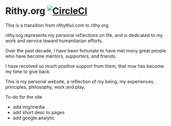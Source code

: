 # Rithy.org [![CircleCI](https://circleci.com/gh/rithythul/rithy.org.svg?style=svg)](https://circleci.com/gh/rithythul/rithy.org)


This is a transition from rithythul.com to rithy.org 

rithy.org represents my personal reflections on life, and is dedicated to my work and service toward humanitarian efforts. 

Over the past decade, I have been fortunate to have met many great people who have become mentors, supporters, and friends. 

I have received so much positive support from them, that now has become my time to give back.

This is my personal website, a reflection of my being, my experiences, principles, philosophy, work and play.

To-do for the site

- add img/media
- add short desc to pages
- add google analytic






